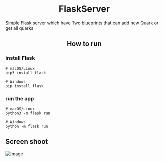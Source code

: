 <h1 align= "center"> FlaskServer</h1>

Simple Flask server which have Two blueprints that can add new Quark or get all quarks

<h2 align = "center"> How to run </h2>

### install Flask

```
# macOS/Linux
pip3 install flask

# Windows
pip install flask

```

### run the app

```
# macOS/Linux
python3 -m flask run

# Windows
python -m flask run
```

## Screen shoot

![image](https://user-images.githubusercontent.com/43186742/86240493-a1637500-bba1-11ea-8473-999ec2e18ca6.png)
